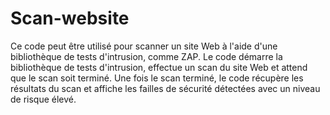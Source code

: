 # Scan-website

Ce code peut être utilisé pour scanner un site Web à l'aide d'une bibliothèque de tests d'intrusion, comme ZAP. Le code démarre la bibliothèque de tests d'intrusion, effectue un scan du site Web et attend que le scan soit terminé. Une fois le scan terminé, le code récupère les résultats du scan et affiche les failles de sécurité détectées avec un niveau de risque élevé. 
